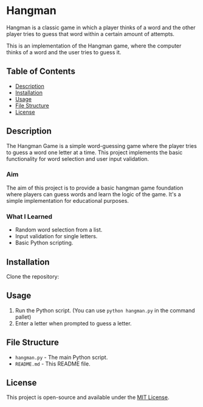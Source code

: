 # Hangman
Hangman is a classic game in which a player thinks of a word and the other player tries to guess that word within a certain amount of attempts.

This is an implementation of the Hangman game, where the computer thinks of a word and the user tries to guess it. 

## Table of Contents
- [Description](#description)
- [Installation](#installation)
- [Usage](#usage)
- [File Structure](#file-structure)
- [License](#license)

## Description
The Hangman Game is a simple word-guessing game where the player tries to guess a word one letter at a time. This project implements the basic functionality for word selection and user input validation.

### Aim
The aim of this project is to provide a basic hangman game foundation where players can guess words and learn the logic of the game. It's a simple implementation for educational purposes.

### What I Learned
- Random word selection from a list.
- Input validation for single letters.
- Basic Python scripting.

## Installation
Clone the repository:

## Usage
1. Run the Python script. (You can use `python hangman.py` in the command pallet)
2. Enter a letter when prompted to guess a letter.

## File Structure
- `hangman.py` - The main Python script.
- `README.md` - This README file.

## License
This project is open-source and available under the [MIT License](LICENSE).
